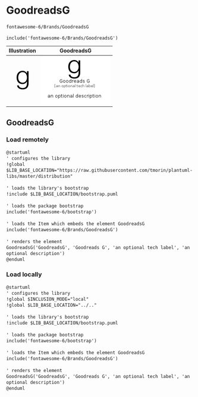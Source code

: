 # GoodreadsG


```text
fontawesome-6/Brands/GoodreadsG
```

```text
include('fontawesome-6/Brands/GoodreadsG')
```



| Illustration | GoodreadsG |
| :---: | :---: |
| ![illustration for Illustration](../../fontawesome-6/Brands/GoodreadsG.png) | ![illustration for GoodreadsG](../../fontawesome-6/Brands/GoodreadsG.Local.png) |




## GoodreadsG

### Load remotely
```plantuml
@startuml
' configures the library
!global $LIB_BASE_LOCATION="https://raw.githubusercontent.com/tmorin/plantuml-libs/master/distribution"

' loads the library's bootstrap
!include $LIB_BASE_LOCATION/bootstrap.puml

' loads the package bootstrap
include('fontawesome-6/bootstrap')

' loads the Item which embeds the element GoodreadsG
include('fontawesome-6/Brands/GoodreadsG')

' renders the element
GoodreadsG('GoodreadsG', 'Goodreads G', 'an optional tech label', 'an optional description')
@enduml
```

### Load locally
```plantuml
@startuml
' configures the library
!global $INCLUSION_MODE="local"
!global $LIB_BASE_LOCATION="../.."

' loads the library's bootstrap
!include $LIB_BASE_LOCATION/bootstrap.puml

' loads the package bootstrap
include('fontawesome-6/bootstrap')

' loads the Item which embeds the element GoodreadsG
include('fontawesome-6/Brands/GoodreadsG')

' renders the element
GoodreadsG('GoodreadsG', 'Goodreads G', 'an optional tech label', 'an optional description')
@enduml
```


